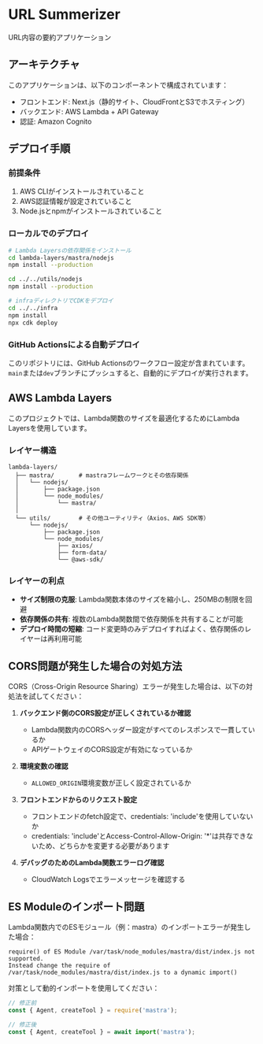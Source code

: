 # URL Summerizer

URL内容の要約アプリケーション

## アーキテクチャ

このアプリケーションは、以下のコンポーネントで構成されています：

- フロントエンド: Next.js（静的サイト、CloudFrontとS3でホスティング）
- バックエンド: AWS Lambda + API Gateway
- 認証: Amazon Cognito

## デプロイ手順

### 前提条件

1. AWS CLIがインストールされていること
2. AWS認証情報が設定されていること
3. Node.jsとnpmがインストールされていること

### ローカルでのデプロイ

```bash
# Lambda Layersの依存関係をインストール
cd lambda-layers/mastra/nodejs
npm install --production

cd ../../utils/nodejs
npm install --production

# infraディレクトリでCDKをデプロイ
cd ../../infra
npm install
npx cdk deploy
```

### GitHub Actionsによる自動デプロイ

このリポジトリには、GitHub Actionsのワークフロー設定が含まれています。`main`または`dev`ブランチにプッシュすると、自動的にデプロイが実行されます。

## AWS Lambda Layers

このプロジェクトでは、Lambda関数のサイズを最適化するためにLambda Layersを使用しています。

### レイヤー構造

```
lambda-layers/
  ├── mastra/       # mastraフレームワークとその依存関係
  │   └── nodejs/
  │       ├── package.json
  │       └── node_modules/
  │           └── mastra/
  │
  └── utils/        # その他ユーティリティ（Axios、AWS SDK等）
      └── nodejs/
          ├── package.json
          └── node_modules/
              ├── axios/
              ├── form-data/
              └── @aws-sdk/
```

### レイヤーの利点

- **サイズ制限の克服**: Lambda関数本体のサイズを縮小し、250MBの制限を回避
- **依存関係の共有**: 複数のLambda関数間で依存関係を共有することが可能
- **デプロイ時間の短縮**: コード変更時のみデプロイすればよく、依存関係のレイヤーは再利用可能

## CORS問題が発生した場合の対処方法

CORS（Cross-Origin Resource Sharing）エラーが発生した場合は、以下の対処法を試してください：

1. **バックエンド側のCORS設定が正しくされているか確認**
   - Lambda関数内のCORSヘッダー設定がすべてのレスポンスで一貫しているか
   - APIゲートウェイのCORS設定が有効になっているか

2. **環境変数の確認**
   - `ALLOWED_ORIGIN`環境変数が正しく設定されているか

3. **フロントエンドからのリクエスト設定**
   - フロントエンドのfetch設定で、credentials: 'include'を使用していないか
   - credentials: 'include'とAccess-Control-Allow-Origin: '*'は共存できないため、どちらかを変更する必要があります

4. **デバッグのためのLambda関数エラーログ確認**
   - CloudWatch Logsでエラーメッセージを確認する

## ES Moduleのインポート問題

Lambda関数内でのESモジュール（例：mastra）のインポートエラーが発生した場合：

```
require() of ES Module /var/task/node_modules/mastra/dist/index.js not supported.
Instead change the require of /var/task/node_modules/mastra/dist/index.js to a dynamic import()
```

対策として動的インポートを使用してください：

```javascript
// 修正前
const { Agent, createTool } = require('mastra');

// 修正後
const { Agent, createTool } = await import('mastra');
